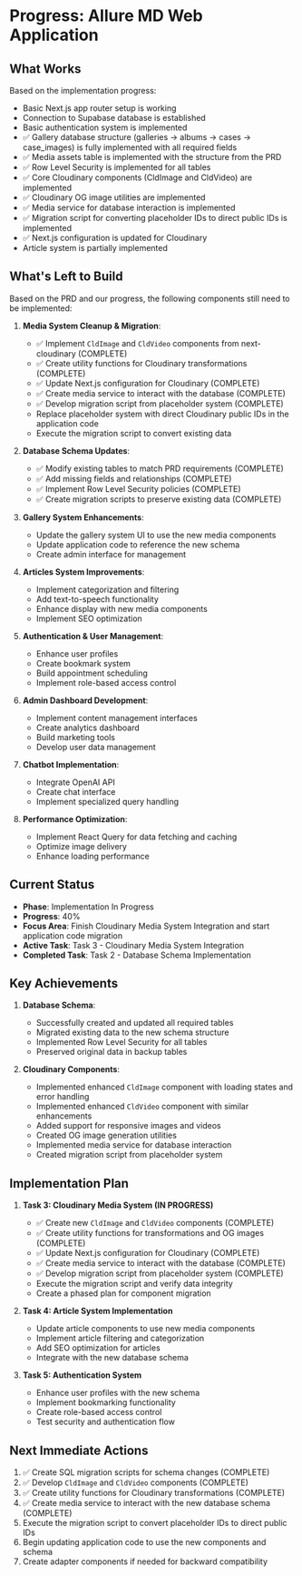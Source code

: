 # Progress: Allure MD Web Application

## What Works

Based on the implementation progress:

- Basic Next.js app router setup is working
- Connection to Supabase database is established
- Basic authentication system is implemented
- ✅ Gallery database structure (galleries → albums → cases → case_images) is fully implemented with all required fields
- ✅ Media assets table is implemented with the structure from the PRD
- ✅ Row Level Security is implemented for all tables
- ✅ Core Cloudinary components (CldImage and CldVideo) are implemented
- ✅ Cloudinary OG image utilities are implemented
- ✅ Media service for database interaction is implemented
- ✅ Migration script for converting placeholder IDs to direct public IDs is implemented
- ✅ Next.js configuration is updated for Cloudinary
- Article system is partially implemented

## What's Left to Build

Based on the PRD and our progress, the following components still need to be implemented:

1. **Media System Cleanup & Migration**:
   - ✅ Implement `CldImage` and `CldVideo` components from next-cloudinary (COMPLETE)
   - ✅ Create utility functions for Cloudinary transformations (COMPLETE)
   - ✅ Update Next.js configuration for Cloudinary (COMPLETE)
   - ✅ Create media service to interact with the database (COMPLETE)
   - ✅ Develop migration script from placeholder system (COMPLETE)
   - Replace placeholder system with direct Cloudinary public IDs in the application code
   - Execute the migration script to convert existing data

2. **Database Schema Updates**:
   - ✅ Modify existing tables to match PRD requirements (COMPLETE)
   - ✅ Add missing fields and relationships (COMPLETE)
   - ✅ Implement Row Level Security policies (COMPLETE)
   - ✅ Create migration scripts to preserve existing data (COMPLETE)

3. **Gallery System Enhancements**:
   - Update the gallery system UI to use the new media components
   - Update application code to reference the new schema
   - Create admin interface for management

4. **Articles System Improvements**:
   - Implement categorization and filtering
   - Add text-to-speech functionality
   - Enhance display with new media components
   - Implement SEO optimization

5. **Authentication & User Management**:
   - Enhance user profiles
   - Create bookmark system
   - Build appointment scheduling
   - Implement role-based access control

6. **Admin Dashboard Development**:
   - Implement content management interfaces
   - Create analytics dashboard
   - Build marketing tools
   - Develop user data management

7. **Chatbot Implementation**:
   - Integrate OpenAI API
   - Create chat interface
   - Implement specialized query handling

8. **Performance Optimization**:
   - Implement React Query for data fetching and caching
   - Optimize image delivery
   - Enhance loading performance

## Current Status

- **Phase**: Implementation In Progress
- **Progress**: 40%
- **Focus Area**: Finish Cloudinary Media System Integration and start application code migration
- **Active Task**: Task 3 - Cloudinary Media System Integration
- **Completed Task**: Task 2 - Database Schema Implementation

## Key Achievements

1. **Database Schema**:
   - Successfully created and updated all required tables
   - Migrated existing data to the new schema structure
   - Implemented Row Level Security for all tables
   - Preserved original data in backup tables

2. **Cloudinary Components**:
   - Implemented enhanced `CldImage` component with loading states and error handling
   - Implemented enhanced `CldVideo` component with similar enhancements
   - Added support for responsive images and videos
   - Created OG image generation utilities
   - Implemented media service for database interaction
   - Created migration script from placeholder system

## Implementation Plan

1. **Task 3: Cloudinary Media System (IN PROGRESS)**
   - ✅ Create new `CldImage` and `CldVideo` components (COMPLETE)
   - ✅ Create utility functions for transformations and OG images (COMPLETE)
   - ✅ Update Next.js configuration for Cloudinary (COMPLETE)
   - ✅ Create media service to interact with the database (COMPLETE)
   - ✅ Develop migration script from placeholder system (COMPLETE)
   - Execute the migration script and verify data integrity
   - Create a phased plan for component migration

2. **Task 4: Article System Implementation**
   - Update article components to use new media components
   - Implement article filtering and categorization
   - Add SEO optimization for articles
   - Integrate with the new database schema

3. **Task 5: Authentication System**
   - Enhance user profiles with the new schema
   - Implement bookmarking functionality
   - Create role-based access control
   - Test security and authentication flow

## Next Immediate Actions

1. ✅ Create SQL migration scripts for schema changes (COMPLETE)
2. ✅ Develop `CldImage` and `CldVideo` components (COMPLETE)
3. ✅ Create utility functions for Cloudinary transformations (COMPLETE)
4. ✅ Create media service to interact with the new database schema (COMPLETE)
5. Execute the migration script to convert placeholder IDs to direct public IDs
6. Begin updating application code to use the new components and schema
7. Create adapter components if needed for backward compatibility 